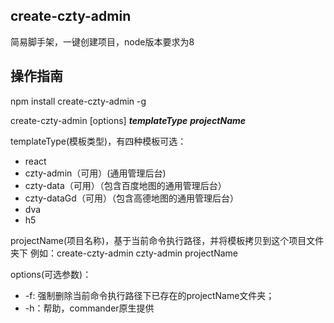 ## create-czty-admin ##
简易脚手架，一键创建项目，node版本要求为8

## 操作指南 ##
npm install create-czty-admin -g  

create-czty-admin [options] ***templateType*** ***projectName***

templateType(模板类型)，有四种模板可选：  

 - react
 - czty-admin（可用）(通用管理后台)
 - czty-data（可用）（包含百度地图的通用管理后台）
 - czty-dataGd（可用）（包含高德地图的通用管理后台）
 - dva
 - h5

 projectName(项目名称)，基于当前命令执行路径，并将模板拷贝到这个项目文件夹下
 例如：create-czty-admin czty-admin projectName

 options(可选参数)：
  - -f: 强制删除当前命令执行路径下已存在的projectName文件夹；
  - -h：帮助，commander原生提供

